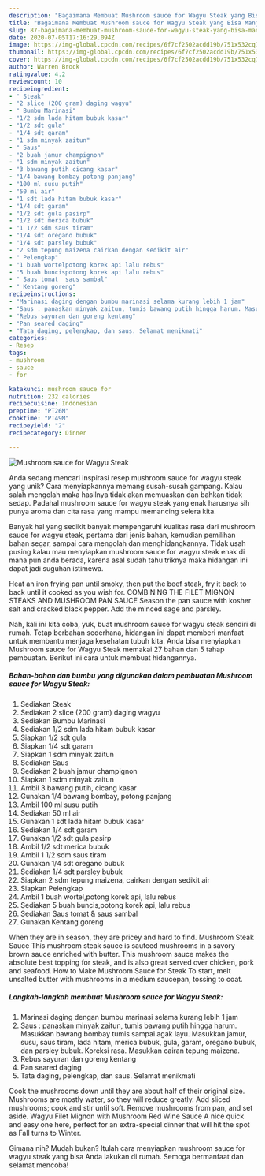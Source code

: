 ```yaml
---
description: "Bagaimana Membuat Mushroom sauce for Wagyu Steak yang Bisa Manjain Lidah"
title: "Bagaimana Membuat Mushroom sauce for Wagyu Steak yang Bisa Manjain Lidah"
slug: 87-bagaimana-membuat-mushroom-sauce-for-wagyu-steak-yang-bisa-manjain-lidah
date: 2020-07-05T17:16:29.094Z
image: https://img-global.cpcdn.com/recipes/6f7cf2502acdd19b/751x532cq70/mushroom-sauce-for-wagyu-steak-foto-resep-utama.jpg
thumbnail: https://img-global.cpcdn.com/recipes/6f7cf2502acdd19b/751x532cq70/mushroom-sauce-for-wagyu-steak-foto-resep-utama.jpg
cover: https://img-global.cpcdn.com/recipes/6f7cf2502acdd19b/751x532cq70/mushroom-sauce-for-wagyu-steak-foto-resep-utama.jpg
author: Warren Brock
ratingvalue: 4.2
reviewcount: 10
recipeingredient:
- " Steak"
- "2 slice (200 gram) daging wagyu"
- " Bumbu Marinasi"
- "1/2 sdm lada hitam bubuk kasar"
- "1/2 sdt gula"
- "1/4 sdt garam"
- "1 sdm minyak zaitun"
- " Saus"
- "2 buah jamur champignon"
- "1 sdm minyak zaitun"
- "3 bawang putih cicang kasar"
- "1/4 bawang bombay potong panjang"
- "100 ml susu putih"
- "50 ml air"
- "1 sdt lada hitam bubuk kasar"
- "1/4 sdt garam"
- "1/2 sdt gula pasirp"
- "1/2 sdt merica bubuk"
- "1 1/2 sdm saus tiram"
- "1/4 sdt oregano bubuk"
- "1/4 sdt parsley bubuk"
- "2 sdm tepung maizena cairkan dengan sedikit air"
- " Pelengkap"
- "1 buah wortelpotong korek api lalu rebus"
- "5 buah buncispotong korek api lalu rebus"
- " Saus tomat  saus sambal"
- " Kentang goreng"
recipeinstructions:
- "Marinasi daging dengan bumbu marinasi selama kurang lebih 1 jam"
- "Saus : panaskan minyak zaitun, tumis bawang putih hingga harum. Masukkan bawang bombay tumis sampai agak layu. Masukkan jamur, susu, saus tiram, lada hitam, merica bubuk, gula, garam, oregano bubuk, dan parsley bubuk. Koreksi rasa. Masukkan cairan tepung maizena."
- "Rebus sayuran dan goreng kentang"
- "Pan seared daging"
- "Tata daging, pelengkap, dan saus. Selamat menikmati"
categories:
- Resep
tags:
- mushroom
- sauce
- for

katakunci: mushroom sauce for 
nutrition: 232 calories
recipecuisine: Indonesian
preptime: "PT26M"
cooktime: "PT49M"
recipeyield: "2"
recipecategory: Dinner

---
```



![Mushroom sauce for Wagyu Steak](https://img-global.cpcdn.com/recipes/6f7cf2502acdd19b/751x532cq70/mushroom-sauce-for-wagyu-steak-foto-resep-utama.jpg)

Anda sedang mencari inspirasi resep mushroom sauce for wagyu steak yang unik? Cara menyiapkannya memang susah-susah gampang. Kalau salah mengolah maka hasilnya tidak akan memuaskan dan bahkan tidak sedap. Padahal mushroom sauce for wagyu steak yang enak harusnya sih punya aroma dan cita rasa yang mampu memancing selera kita.

Banyak hal yang sedikit banyak mempengaruhi kualitas rasa dari mushroom sauce for wagyu steak, pertama dari jenis bahan, kemudian pemilihan bahan segar, sampai cara mengolah dan menghidangkannya. Tidak usah pusing kalau mau menyiapkan mushroom sauce for wagyu steak enak di mana pun anda berada, karena asal sudah tahu triknya maka hidangan ini dapat jadi suguhan istimewa.

Heat an iron frying pan until smoky, then put the beef steak, fry it back to back until it cooked as you wish for. COMBINING THE FILET MIGNON STEAKS AND MUSHROOM PAN SAUCE Season the pan sauce with kosher salt and cracked black pepper. Add the minced sage and parsley.


Nah, kali ini kita coba, yuk, buat mushroom sauce for wagyu steak sendiri di rumah. Tetap berbahan sederhana, hidangan ini dapat memberi manfaat untuk membantu menjaga kesehatan tubuh kita. Anda bisa menyiapkan Mushroom sauce for Wagyu Steak memakai 27 bahan dan 5 tahap pembuatan. Berikut ini cara untuk membuat hidangannya.

<!--inarticleads1-->

##### Bahan-bahan dan bumbu yang digunakan dalam pembuatan Mushroom sauce for Wagyu Steak:

1. Sediakan  Steak
1. Sediakan 2 slice (200 gram) daging wagyu
1. Sediakan  Bumbu Marinasi
1. Sediakan 1/2 sdm lada hitam bubuk kasar
1. Siapkan 1/2 sdt gula
1. Siapkan 1/4 sdt garam
1. Siapkan 1 sdm minyak zaitun
1. Sediakan  Saus
1. Sediakan 2 buah jamur champignon
1. Siapkan 1 sdm minyak zaitun
1. Ambil 3 bawang putih, cicang kasar
1. Gunakan 1/4 bawang bombay, potong panjang
1. Ambil 100 ml susu putih
1. Sediakan 50 ml air
1. Gunakan 1 sdt lada hitam bubuk kasar
1. Sediakan 1/4 sdt garam
1. Gunakan 1/2 sdt gula pasirp
1. Ambil 1/2 sdt merica bubuk
1. Ambil 1 1/2 sdm saus tiram
1. Gunakan 1/4 sdt oregano bubuk
1. Sediakan 1/4 sdt parsley bubuk
1. Siapkan 2 sdm tepung maizena, cairkan dengan sedikit air
1. Siapkan  Pelengkap
1. Ambil 1 buah wortel,potong korek api, lalu rebus
1. Sediakan 5 buah buncis,potong korek api, lalu rebus
1. Sediakan  Saus tomat &amp; saus sambal
1. Gunakan  Kentang goreng


When they are in season, they are pricey and hard to find. Mushroom Steak Sauce This mushroom steak sauce is sauteed mushrooms in a savory brown sauce enriched with butter. This mushroom sauce makes the absolute best topping for steak, and is also great served over chicken, pork and seafood. How to Make Mushroom Sauce for Steak To start, melt unsalted butter with mushrooms in a medium saucepan, tossing to coat. 

<!--inarticleads2-->

##### Langkah-langkah membuat Mushroom sauce for Wagyu Steak:

1. Marinasi daging dengan bumbu marinasi selama kurang lebih 1 jam
1. Saus : panaskan minyak zaitun, tumis bawang putih hingga harum. Masukkan bawang bombay tumis sampai agak layu. Masukkan jamur, susu, saus tiram, lada hitam, merica bubuk, gula, garam, oregano bubuk, dan parsley bubuk. Koreksi rasa. Masukkan cairan tepung maizena.
1. Rebus sayuran dan goreng kentang
1. Pan seared daging
1. Tata daging, pelengkap, dan saus. Selamat menikmati


Cook the mushrooms down until they are about half of their original size. Mushrooms are mostly water, so they will reduce greatly. Add sliced mushrooms; cook and stir until soft. Remove mushrooms from pan, and set aside. Wagyu Filet Mignon with Mushroom Red Wine Sauce A nice quick and easy one here, perfect for an extra-special dinner that will hit the spot as Fall turns to Winter. 

Gimana nih? Mudah bukan? Itulah cara menyiapkan mushroom sauce for wagyu steak yang bisa Anda lakukan di rumah. Semoga bermanfaat dan selamat mencoba!
